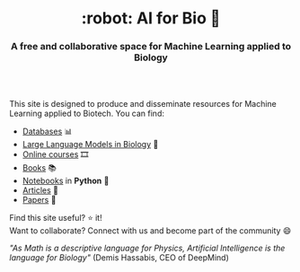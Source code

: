 <HTML><h1 align="center">:robot: AI for Bio 🧬</h1> 

<h3 align="center">A free and collaborative space for Machine Learning applied to Biology</h3>
<br>
<br> 
</HTML>

This site is designed to produce and disseminate resources for Machine Learning applied to Biotech. You can find:
- [Databases](databases) 📊
- [Large Language Models in Biology](biollms) 🤖
- [Online courses](online-courses) 🎞️
- [Books](books) 📚
- [Notebooks](notebooks) in **Python** :snake:
- [Articles](articles) 📰
- [Papers](papers) 📄


Find this site useful? :star: it!  
Want to collaborate? Connect with us and become part of the community 😄

*"As Math is a descriptive language for Physics, Artificial Intelligence is the language for Biology"* (Demis Hassabis, CEO of DeepMind)

   

